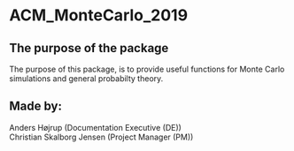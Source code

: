 # ACM_MonteCarlo_2019

## The purpose of the package
The purpose of this package, is to provide useful functions for Monte Carlo simulations and general probabilty theory.

## Made by:
Anders Højrup (Documentation Executive (DE)) <br>
Christian Skalborg Jensen (Project Manager (PM)) <br>
